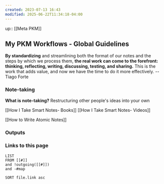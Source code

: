 ```yaml
---
created: 2023-07-13 16:43
modified: 2025-06-22T11:34:18-04:00
---
```

up::  [[Meta PKM]]

## My PKM Workflows - Global Guidelines

**By standardizing** and streamlining both the format of our notes and the steps by which we process them, **the real work can come to the forefront: thinking, reflecting, writing, discussing, testing, and sharing.** This is the work that adds value, and now we have the time to do it more effectively. --Tiago Forte
### Note-taking
**What is note-taking?**
	Restructuring other people's ideas into your own

[[How I Take Smart Notes- Books]]
[[How I Take Smart Notes- Videos]]

[[How to Write Atomic Notes]]

### Outputs



### Links to this page
```dataview
LIST
FROM [[#]]
and !outgoing([[#]])
and -#map

SORT file.link asc
```
